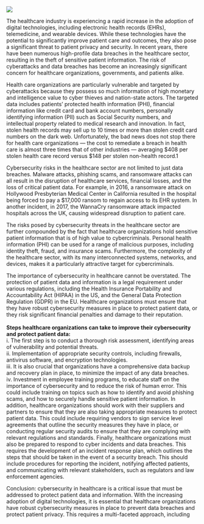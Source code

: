 <img src="./cyber_security.jpeg"/>

The healthcare industry is experiencing a rapid increase in the adoption of digital technologies, including electronic health records (EHRs), telemedicine, and wearable devices. While these technologies have the potential to significantly improve patient care and outcomes, they also pose a significant threat to patient privacy and security. In recent years, there have been numerous high-profile data breaches in the healthcare sector, resulting in the theft of sensitive patient information. The risk of cyberattacks and data breaches has become an increasingly significant concern for healthcare organizations, governments, and patients alike.


Health care organizations are particularly vulnerable and targeted by cyberattacks because they possess so much information of high monetary and intelligence value to cyber thieves and nation-state actors. The targeted data includes patients’ protected health information (PHI), financial information like credit card and bank account numbers, personally identifying information (PII) such as Social Security numbers, and intellectual property related to medical research and innovation.
In fact, stolen health records may sell up to 10 times or more than stolen credit card numbers on the dark web. Unfortunately, the bad news does not stop there for health care organizations — the cost to remediate a breach in health care is almost three times that of other industries — averaging $408 per stolen health care record versus $148 per stolen non-health record.1



Cybersecurity risks in the healthcare sector are not limited to just data breaches. Malware attacks, phishing scams, and ransomware attacks can all result in the disruption of healthcare services, financial losses, and the loss of critical patient data. For example, in 2016, a ransomware attack on Hollywood Presbyterian Medical Center in California resulted in the hospital being forced to pay a $17,000 ransom to regain access to its EHR system. In another incident, in 2017, the WannaCry ransomware attack impacted hospitals across the UK, causing widespread disruption to patient care.


The risks posed by cybersecurity threats in the healthcare sector are further compounded by the fact that healthcare organizations hold sensitive patient information that is of high value to cybercriminals. Personal health information (PHI) can be used for a range of malicious purposes, including identity theft, fraud, and insurance scams. Furthermore, the complexity of the healthcare sector, with its many interconnected systems, networks, and devices, makes it a particularly attractive target for cybercriminals.


The importance of cybersecurity in healthcare cannot be overstated. The protection of patient data and information is a legal requirement under various regulations, including the Health Insurance Portability and Accountability Act (HIPAA) in the US, and the General Data Protection Regulation (GDPR) in the EU. Healthcare organizations must ensure that they have robust cybersecurity measures in place to protect patient data, or they risk significant financial penalties and damage to their reputation. <br>
<br><strong>Steps healthcare organizations can  take to improve their cybersecurity and protect patient data: </strong>
      <br> i.  The first step is to conduct a thorough risk assessment, identifying areas of vulnerability and potential threats. 
       <br>ii.  Implementation of appropriate security controls, including firewalls, antivirus software, and encryption technologies. 
       <br>iii.  It is also crucial that organizations have a comprehensive data backup and recovery plan in place, to minimize the impact of any data breaches.
       <br>iv.  Investment  in employee training programs, to educate staff on the importance of cybersecurity and to reduce the risk of human error. This could include training on topics such as how to identify and avoid phishing scams, and how to securely handle sensitive patient information.
In addition, healthcare organizations should work with their suppliers and partners to ensure that they are also taking appropriate measures to protect patient data. This could include requiring vendors to sign service level agreements that outline the security measures they have in place, or conducting regular security audits to ensure that they are complying with relevant regulations and standards.
Finally, healthcare organizations must also be prepared to respond to cyber incidents and data breaches. This requires the development of an incident response plan, which outlines the steps that should be taken in the event of a security breach. This should include procedures for reporting the incident, notifying affected patients, and communicating with relevant stakeholders, such as regulators and law enforcement agencies.

Conclusion:  cybersecurity in healthcare is a critical issue that must be addressed to protect patient data and information. With the increasing adoption of digital technologies, it is essential that healthcare organizations have robust cybersecurity measures in place to prevent data breaches and protect patient privacy. This requires a multi-faceted approach, including

